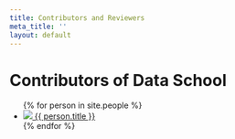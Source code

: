 ```yaml
---
title: Contributors and Reviewers
meta_title: ''
layout: default
---
```

<h1 class="title centered">Contributors of Data School</h1>
<ul class="contributors-list list-unstyled">
  {% for person in site.people %}
    <li>
      <a href="{{ person.url }}">
        <img src="{{ person.image }}">
        {{ person.title }}
      </a>
    </li>
  {% endfor %}
</ul>
